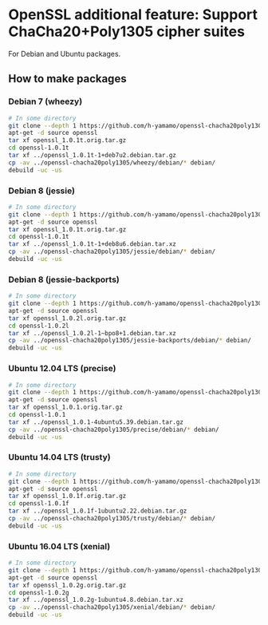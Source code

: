 # OpenSSL additional feature: Support ChaCha20+Poly1305 cipher suites

For Debian and Ubuntu packages.

## How to make packages

### Debian 7 (wheezy)

```bash
# In some directory
git clone --depth 1 https://github.com/h-yamamo/openssl-chacha20poly1305
apt-get -d source openssl
tar xf openssl_1.0.1t.orig.tar.gz
cd openssl-1.0.1t
tar xf ../openssl_1.0.1t-1+deb7u2.debian.tar.gz
cp -av ../openssl-chacha20poly1305/wheezy/debian/* debian/
debuild -uc -us
```

### Debian 8 (jessie)

```bash
# In some directory
git clone --depth 1 https://github.com/h-yamamo/openssl-chacha20poly1305
apt-get -d source openssl
tar xf openssl_1.0.1t.orig.tar.gz
cd openssl-1.0.1t
tar xf ../openssl_1.0.1t-1+deb8u6.debian.tar.xz
cp -av ../openssl-chacha20poly1305/jessie/debian/* debian/
debuild -uc -us
```

### Debian 8 (jessie-backports)

```bash
# In some directory
git clone --depth 1 https://github.com/h-yamamo/openssl-chacha20poly1305
apt-get -d source openssl
tar xf openssl_1.0.2l.orig.tar.gz
cd openssl-1.0.2l
tar xf ../openssl_1.0.2l-1~bpo8+1.debian.tar.xz
cp -av ../openssl-chacha20poly1305/jessie-backports/debian/* debian/
debuild -uc -us
```

### Ubuntu 12.04 LTS (precise)

```bash
# In some directory
git clone --depth 1 https://github.com/h-yamamo/openssl-chacha20poly1305
apt-get -d source openssl
tar xf openssl_1.0.1.orig.tar.gz
cd openssl-1.0.1
tar xf ../openssl_1.0.1-4ubuntu5.39.debian.tar.gz
cp -av ../openssl-chacha20poly1305/precise/debian/* debian/
debuild -uc -us
```

### Ubuntu 14.04 LTS (trusty)

```bash
# In some directory
git clone --depth 1 https://github.com/h-yamamo/openssl-chacha20poly1305
apt-get -d source openssl
tar xf openssl_1.0.1f.orig.tar.gz
cd openssl-1.0.1f
tar xf ../openssl_1.0.1f-1ubuntu2.22.debian.tar.gz
cp -av ../openssl-chacha20poly1305/trusty/debian/* debian/
debuild -uc -us
```

### Ubuntu 16.04 LTS (xenial)

```bash
# In some directory
git clone --depth 1 https://github.com/h-yamamo/openssl-chacha20poly1305
apt-get -d source openssl
tar xf openssl_1.0.2g.orig.tar.gz
cd openssl-1.0.2g
tar xf ../openssl_1.0.2g-1ubuntu4.8.debian.tar.xz
cp -av ../openssl-chacha20poly1305/xenial/debian/* debian/
debuild -uc -us
```
